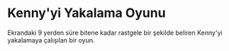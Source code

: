 # Kenny'yi Yakalama Oyunu
Ekrandaki 9 yerden süre bitene kadar rastgele bir şekilde beliren Kenny'yi yakalamaya çalışılan bir oyun.
